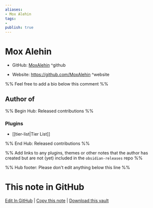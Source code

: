 ```yaml
---
aliases:
- Mox Alehin
tags:
- 
publish: true
---
```


# Mox Alehin

- GitHub: [MoxAlehin](https://github.com/MoxAlehin/) ^github
<!-- - Discord: `@` ^discord-->
- Website: <https://github.com/MoxAlehin> ^website
<!-- - [[Publish sites|Publish site]]: <https://> ^publish-->

%% Feel free to add a bio below this comment %%


## Author of

%% Begin Hub: Released contributions %%
### Plugins
- [[tier-list|Tier List]]

%% End Hub: Released contributions %%

%% Add links to any plugins, themes or other notes that the author has created but are not (yet) included in the `obsidian-releases` repo %%

<!--
### Unlisted plugins
-->

<!--
### Others
-->

<!--
## Sponsor this author
-->

<!-- - [[GitHub sponsors]]: [Sponsor @MoxAlehin on GitHub Sponsors](https://github.com/sponsors/MoxAlehin) ^github-sponsor-->
<!-- - [[Buy me a coffee]]: <https://> ^buy-me-a-coffee-->
<!-- - [[PayPal]]: <https://> ^paypal-->
<!-- - [[Patreon]]: <https://> ^patreon-->

<!--
## Follow this author
-->

<!-- - [[YouTube Channels|On YouTube]]: <https://> ^youtube-->
<!-- - Twitter: <https://> ^twitter-->
<!-- - ... -->

%% Hub footer: Please don't edit anything below this line %%

# This note in GitHub

<span class="git-footer">[Edit In GitHub](https://github.dev/obsidian-community/obsidian-hub/blob/main/01%20-%20Community/People/MoxAlehin.md "git-hub-edit-note") | [Copy this note](https://raw.githubusercontent.com/obsidian-community/obsidian-hub/main/01%20-%20Community/People/MoxAlehin.md "git-hub-copy-note") | [Download this vault](https://github.com/obsidian-community/obsidian-hub/archive/refs/heads/main.zip "git-hub-download-vault") </span>
